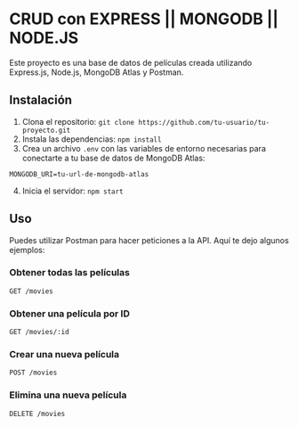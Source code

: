 <h1>CRUD con EXPRESS || MONGODB || NODE.JS</h1>

<p>Este proyecto es una base de datos de películas creada utilizando Express.js, Node.js, MongoDB Atlas y Postman.</p>

<h2>Instalación</h2>

<ol>
  <li>Clona el repositorio: <code>git clone https://github.com/tu-usuario/tu-proyecto.git</code></li>
  <li>Instala las dependencias: <code>npm install</code></li>
  <li>Crea un archivo <code>.env</code> con las variables de entorno necesarias para conectarte a tu base de datos de MongoDB Atlas:</li>
</ol>

<pre><code>MONGODB_URI=tu-url-de-mongodb-atlas</code></pre>

<ol start="4">
  <li>Inicia el servidor: <code>npm start</code></li>
</ol>

<h2>Uso</h2>
<p>Puedes utilizar Postman para hacer peticiones a la API. Aquí te dejo algunos ejemplos:</p>

<h3>Obtener todas las películas</h3>
<p><code>GET /movies</code></p>

<h3>Obtener una película por ID</h3>
<p><code>GET /movies/:id</code></p>

<h3>Crear una nueva película</h3>
<p><code>POST /movies</code></p>

<h3>Elimina una nueva película</h3>
<p><code>DELETE /movies</code></p>

